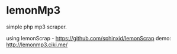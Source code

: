 lemonMp3
========

simple php mp3 scraper.

using lemonScrap - https://github.com/sphinxid/lemonScrap
demo: http://lemonmp3.ciki.me/
